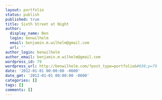 ```yaml
---
layout: portfolio
status: publish
published: true
title: Sixth Street at Night
author:
  display_name: Ben
  login: benwilhelm
  email: benjamin.m.wilhelm@gmail.com
  url: ''
author_login: benwilhelm
author_email: benjamin.m.wilhelm@gmail.com
wordpress_id: 79
wordpress_url: http://benwilhelm.com/?post_type=portfolio&#038;p=79
date: '2012-01-01 00:00:00 -0600'
date_gmt: '2012-01-01 00:00:00 -0600'
categories: []
tags: []
comments: []
---
```


